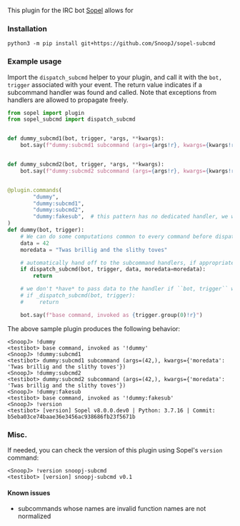 This plugin for the IRC bot [Sopel](https://sopel.chat) allows for 

### Installation

```
python3 -m pip install git+https://github.com/SnoopJ/sopel-subcmd
```

### Example usage

Import the `dispatch_subcmd` helper to your plugin, and call it with the
`bot, trigger` associated with your event. The return value indicates if a
subcommand handler was found and called. Note that exceptions from handlers
are allowed to propagate freely.

```python
from sopel import plugin
from sopel_subcmd import dispatch_subcmd


def dummy_subcmd1(bot, trigger, *args, **kwargs):
    bot.say(f"dummy:subcmd1 subcommand (args={args!r}, kwargs={kwargs!r})")


def dummy_subcmd2(bot, trigger, *args, **kwargs):
    bot.say(f"dummy:subcmd2 subcommand (args={args!r}, kwargs={kwargs!r})")


@plugin.commands(
        "dummy",
        "dummy:subcmd1",
        "dummy:subcmd2",
        "dummy:fakesub",  # this pattern has no dedicated handler, we will use the base
)
def dummy(bot, trigger):
    # We can do some computations common to every command before dispatch, if appropriate
    data = 42
    moredata = "Twas brillig and the slithy toves"

    # automatically hand off to the subcommand handlers, if appropriate
    if dispatch_subcmd(bot, trigger, data, moredata=moredata):
        return

    # we don't *have* to pass data to the handler if ``bot, trigger`` would be enough
    # if _dispatch_subcmd(bot, trigger):
    #     return

    bot.say(f"base command, invoked as {trigger.group(0)!r}")
```

The above sample plugin produces the following behavior:

```
<SnoopJ> !dummy
<testibot> base command, invoked as '!dummy'
<SnoopJ> !dummy:subcmd1
<testibot> dummy:subcmd1 subcommand (args=(42,), kwargs={'moredata': 'Twas brillig and the slithy toves'})
<SnoopJ> !dummy:subcmd2
<testibot> dummy:subcmd2 subcommand (args=(42,), kwargs={'moredata': 'Twas brillig and the slithy toves'})
<SnoopJ> !dummy:fakesub
<testibot> base command, invoked as '!dummy:fakesub'
<SnoopJ> !version
<testibot> [version] Sopel v8.0.0.dev0 | Python: 3.7.16 | Commit: b5eba03ce74baae36e3456ac938686fb23f5671b
```

### Misc.

If needed, you can check the version of this plugin using Sopel's `version` command:

```
<SnoopJ> !version snoopj-subcmd
<testibot> [version] snoopj-subcmd v0.1
```

#### Known issues

* subcommands whose names are invalid function names are not normalized
